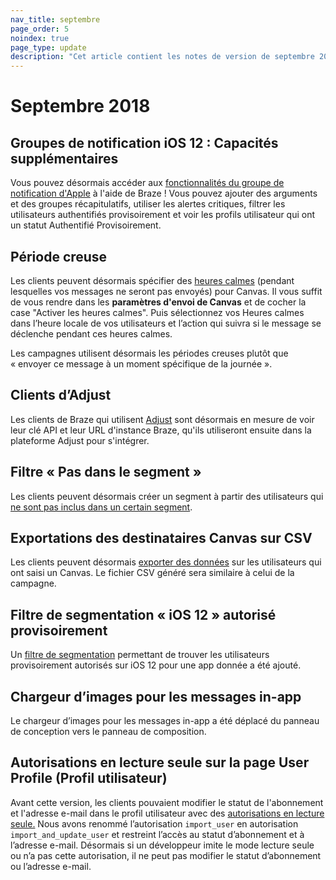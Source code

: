 ```yaml
---
nav_title: septembre
page_order: 5
noindex: true
page_type: update
description: "Cet article contient les notes de version de septembre 2018."
---
```

# Septembre 2018

## Groupes de notification iOS 12 : Capacités supplémentaires

Vous pouvez désormais accéder aux [fonctionnalités du groupe de notification d'Apple]({{site.baseurl}}/user_guide/message_building_by_channel/push/creating_a_push_message/#notification-groups) à l'aide de Braze ! Vous pouvez ajouter des arguments et des groupes récapitulatifs, utiliser les alertes critiques, filtrer les utilisateurs authentifiés provisoirement et voir les profils utilisateur qui ont un statut Authentifié Provisoirement.

## Période creuse

Les clients peuvent désormais spécifier des [heures calmes]({{site.baseurl}}/user_guide/engagement_tools/canvas/create_a_canvas/create_a_canvas/#step-5-select-your-send-settings) (pendant lesquelles vos messages ne seront pas envoyés) pour Canvas. Il vous suffit de vous rendre dans les **paramètres d'envoi de Canvas** et de cocher la case "Activer les heures calmes". Puis sélectionnez vos Heures calmes dans l’heure locale de vos utilisateurs et l’action qui suivra si le message se déclenche pendant ces heures calmes.

Les campagnes utilisent désormais les périodes creuses plutôt que « envoyer ce message à un moment spécifique de la journée ».

## Clients d’Adjust

Les clients de Braze qui utilisent [Adjust]({{site.baseurl}}/partners/message_orchestration/attribution/adjust/) sont désormais en mesure de voir leur clé API et leur URL d'instance Braze, qu'ils utiliseront ensuite dans la plateforme Adjust pour s'intégrer.

## Filtre « Pas dans le segment »

Les clients peuvent désormais créer un segment à partir des utilisateurs qui [ne sont pas inclus dans un certain segment]({{site.baseurl}}/user_guide/engagement_tools/segments/segmentation_filters/#retargeting).

## Exportations des destinataires Canvas sur CSV 

Les clients peuvent désormais [exporter des données]({{site.baseurl}}/user_guide/data/export_braze_data/export_canvas_data/) sur les utilisateurs qui ont saisi un Canvas. Le fichier CSV généré sera similaire à celui de la campagne.

## Filtre de segmentation « iOS 12 » autorisé provisoirement

Un [filtre de segmentation]({{site.baseurl}}/user_guide/engagement_tools/segments/segmentation_filters/#other) permettant de trouver les utilisateurs provisoirement autorisés sur iOS 12 pour une app donnée a été ajouté.

## Chargeur d’images pour les messages in-app

Le chargeur d’images pour les messages in-app a été déplacé du panneau de conception vers le panneau de composition.

## Autorisations en lecture seule sur la page User Profile (Profil utilisateur)

Avant cette version, les clients pouvaient modifier le statut de l'abonnement et l'adresse e-mail dans le profil utilisateur avec des [autorisations en lecture seule.]({{site.baseurl}}/user_guide/administrative/manage_your_braze_users/user_permissions/#available-limited-and-team-role-permissions) Nous avons renommé l’autorisation `import_user` en autorisation `import_and_update_user` et restreint l’accès au statut d’abonnement et à l’adresse e-mail. Désormais si un développeur imite le mode lecture seule ou n’a pas cette autorisation, il ne peut pas modifier le statut d’abonnement ou l’adresse e-mail.
